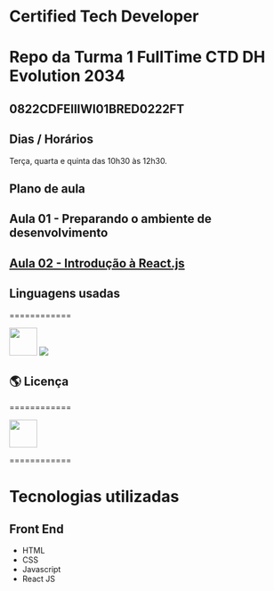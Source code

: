 # Certified Tech Developer

# Repo da Turma 1 FullTime CTD DH Evolution 2034

## 0822CDFEIIIWI01BRED0222FT


## Dias / Horários 

Terça, quarta e quinta das 10h30 às 12h30.

## Plano de aula

## Aula 01 - Preparando o ambiente de desenvolvimento

## [Aula 02 - Introdução à React.js](./02/)

## Linguagens usadas
============

<img height="50" width="50" src="https://cdn.jsdelivr.net/gh/devicons/devicon/icons/javascript/javascript-original.svg"/>
<img src="https://cdn.jsdelivr.net/gh/devicons/devicon/icons/react/react-original.svg" />


## 🌎 Licença
============

<img  width="50" src="https://img.shields.io/github/license/mashape/apistatus?color=gree&style=plastic" />

============
# Tecnologias utilizadas

## Front End
- HTML
- CSS
- Javascript
- React JS
